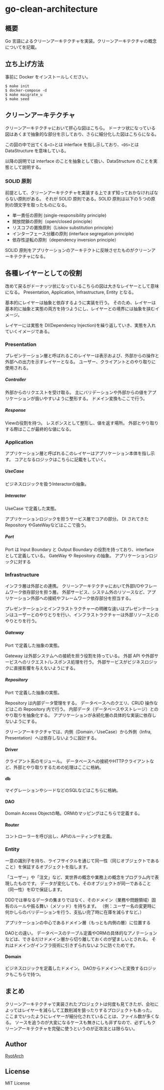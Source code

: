 # go-clean-architecture

## 概要

Go 言語によるクリーンアーキテクチャを実装。クリーンアーキテクチャの概念についてを記載。

## 立ち上げ方法

事前に Docker をインストールしください。

```
$ make init
$ docker-compose -d
$ make maigrate_u
$ make seed
```

## クリーンアーキテクチャ

クリーンアーキテクチャにおいて肝心な図はこちら。
ドーナツ状になっている図はあくまで抽象的な部分を示しており、さらに細分化した図はこちらになる。

この図の中で出てくる`<I>`とは interface を指し示しており、`<DS>`とは DataStructure を意味している。

以降の説明では interface のことを抽象として扱い、DataStructure のことを実態として説明する。

### SOLID 原則

前提として、クリーンアーキテクチャを実装する上でまず知っておかなければならない原則がある。
それが SOLID 原則である。SOLID 原則は以下の５つの原則の頭文字を取ったものになる。

- 単一責任の原則 (single-responsibility principle)
- 開放閉鎖の原則（open/closed principle）
- リスコフの置換原則（Liskov substitution principle）
- インターフェース分離の原則 (interface segregation principle)
- 依存性逆転の原則（dependency inversion principle）

SOLID 原則をアプリケーションのアーキテクトに反映させたものがクリーンアーキテクチャになる。

## 各種レイヤーとしての役割

改めて戻るがドーナッツ状になっているこちらの図は大きなレイヤーとして意味になる。
Presentation, Application, Infrastructure, Entity となる。

基本的にレイヤーは抽象と依存するように実装を行う。
そのため、レイヤーは基本的に抽象と実態の両方を持つようにし、レイヤーとの境界には抽象を挟むイメージ。

レイヤーには実態を DI(Dependency Injection)を繰り返していき、実態を入れていくイメージである。

### Presentation

プレゼンテーション層と呼ばれるこのレイヤーは表示および、外部からの操作と外部への出力を示すレイヤーとなる。
ユーザー、クライアントとのやり取りに使用される。

##### Controller

外部からのリクエストを受け取る。
主にバリデーションや外部からの値をアプリケーションが扱いやすいように整形する。
ドメイン変換もここで行う。

##### Response

Viewの役割を持つ。
レスポンスとして整形し、値を返す場所。
外部とやり取りする際はここが最終的な値になる。

### Application

アプリケーション層と呼ばれるこのレイヤーはアプリケーション本体を指し示す。
コアとなるロジックはこちらに記載をしていく。

##### UseCase

ビジネスロジックを扱うInteractorの抽象。

##### Interactor

UseCase で定義した実態。

アプリケーションロジックを担うサービス層でコアの部分。
DI されてきた Repository やGateWayなどはここで扱う。

##### Port

Port は Input Boundary と Output Boundary の役割を持っており、interface として定義している。
GateWay や Repository の抽象。
アプリケーションロジックに対する

### Infrastructure

インフラ層は外部との連携。
クリーンアーキテクチャにおいて外部I/Oやフレームワーク依存部分を担う層。
外部サービス、システム外のリソースなど、アプリケーション外部への接続やフレームワーク依存部分を担当する。

プレゼンテーションとインフラストラクチャーの明確な違いはプレゼンテーションはユーザーとのやりとりを行い、インフラストラクチャーは外部リソースとのやりとりを行う。

##### Gateway

Port で定義した抽象の実態。

Gateway は外部システムへの接続を担う役割を持っている。
外部 API や外部サービスへのリクエスト/レスポンス処理を行う。
外部サービスがビジネスロジックに直接影響を与えないようにする。

##### Repository

Port で定義した抽象の実態。

Repository は内部データ管理をする。
データベースへのクエリ、CRUD 操作などはこの Repository 内で行う。
内部データ（データベースやストレージ）とのやり取りを抽象化する。
アプリケーションが永続化層の具体的な実装に依存しないようにする。

クリーンアーキテクチャでは、内側（Domain／UseCase）から外側（Infra, Presentation）へは依存しないように設計する。

#### Driver

クライアント系のモジュール。
データベースへの接続やHTTPクライアントなど、外部とやり取りするための処理はここに格納。


#### db

マイグレーションやシードなどのSQLなどはこちらに格納。

#### DAO

Domain Access Objectの略。ORMのマッピングはこちらで定義する。

#### Router

コントローラーを呼び出し、APIのルーティングを定義。


### Entity

一意の識別子を持ち、ライフサイクルを通じて同一性（同じオブジェクトであること）を保証するオブジェクトを指します。

「ユーザー」や「注文」など、実世界の概念や業務上の概念をプログラム内で表現したものです。
データが変化しても、そのオブジェクトが同一であること（同一性）をIDで保証します。

DDDでは単なるデータの集まりではなく、そのドメイン（業務や問題領域）固有のルールや振る舞い（メソッド）を持ちます。
（例：ユーザー名の変更時に何かしらのバリデーションを行う、支払い完了時に在庫を減らすなど。）

アプリケーションの中心であるドメイン層（もっとも内側の層）に位置する

DAOとの違い。
データベースのテーブル定義やORMの具体的なアノテーションなどは、できるだけドメイン層から切り離しておくのが望ましいとされる。
それはドメインがインフラ技術に引きずられないように防ぐためです。

#### Domain

ビジネスロジックを定義したドメイン。
DAOからドメインへと変換するロジックもこちらで持つ。

## まとめ

クリーンアーキテクチャで実装されたプロジェクトは何度も見てきたが、会社によってはレイヤーを減らして工数削減を狙ったりするプロジェクトもあった。
ここまでいったようにレイヤーが細分化されていることは、ファイル数が多くなる。
ソースを追うのが大変になるケースも無きにしも非ずなので、必ずしもクリーンアーキテクチャを完璧に使うというのが正攻法とは限らない。

## Author

[RyotArch](https://www.developer-ryota.com/)

## License

MIT License
